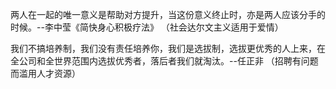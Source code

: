 两人在一起的唯一意义是帮助对方提升，当这份意义终止时，亦是两人应该分手的时候。--李中莹《简快身心积极疗法》
（社会达尔文主义适用于爱情）

我们不搞培养制，我们没有责任培养你，我们是选拔制，选拔更优秀的人上来，在全公司和全世界范围内选拔优秀者，落后者我们就淘汰。--任正非
（招聘有问题而滥用人才资源）
